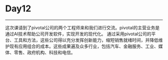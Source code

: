 # Day12
---
这次课请到了pivotal公司的两个工程师来和我们进行交流。pivotal的主营业务是通过AI技术帮助公司开发软件，实现开发的现代化。
通过采用pivotal公司的平台、工具和方法，这些公司得以充分发挥创新能力，缩短销售就绪时间，并降低维护现有应用组合的成本。这些成果遍及众多行业，包括汽车、金融服务、工业、媒体、零售、政府机构、科技和电信。

